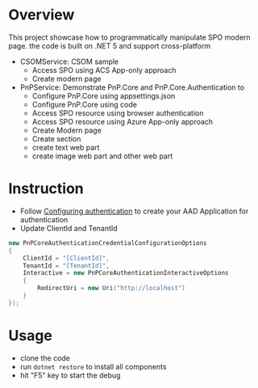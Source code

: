 # Overview
This project showcase how to programmatically manipulate SPO modern page. the code is built on .NET 5 and support cross-platform
* CSOMService: CSOM sample 
  * Access SPO using ACS App-only approach
  * Create modern page
* PnPService: Demonstrate PnP.Core and PnP.Core.Authentication to
  * Configure PnP.Core using appsettings.json
  * Configure PnP.Core using code
  * Access SPO resource using browser authentication
  * Access SPO resource using Azure App-only approach
  * Create Modern page
  * Create section
  * create text web part
  * create image web part and other web part

# Instruction
* Follow [Configuring authentication](https://pnp.github.io/pnpcore/using-the-sdk/configuring%20authentication.html) to create your AAD Application for authentication
* Update ClientId and TenantId 
```C#
new PnPCoreAuthenticationCredentialConfigurationOptions
{
    ClientId = "[ClientId]",
    TenantId = "[TenantId]",
    Interactive = new PnPCoreAuthenticationInteractiveOptions
    {
        RedirectUri = new Uri("http://localhost")
    }
});

```

# Usage
* clone the code
* run ```dotnet restore``` to install all components
* hit "F5" key to start the debug


